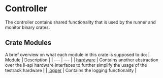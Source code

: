 # Controller
The controller contains shared functionality that is used by the runner and monitor binary crates.

## Crate Modules
A brief overview on what each module in this crate is supposed to do:
| Module | Description |
| --- | --- |
| [hardware](./src/hardware/) | Contains another abstraction over the ll-api hardware interfaces to further simplify the usage of the testrack hardware |
| [logger](./src/logger/) | Contains the logging functionality |